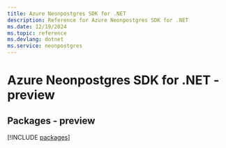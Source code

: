 ```yaml
---
title: Azure Neonpostgres SDK for .NET
description: Reference for Azure Neonpostgres SDK for .NET
ms.date: 12/19/2024
ms.topic: reference
ms.devlang: dotnet
ms.service: neonpostgres
---
```

# Azure Neonpostgres SDK for .NET - preview
## Packages - preview
[!INCLUDE [packages](neonpostgres-index.md)]